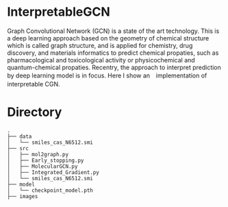 # InterpretableGCN
Graph Convolutional Network (GCN) is a state of the art technology. This is a deep learning approach based on the geometry of chemical structure which is called graph structure, and is applied for chemistry, drug discovery, and materials informatics to predict chemical propaties, such as pharmacological and toxicological activity or physicochemical and quantum-chemical propaties. Recentry, the approach to interpret prediction by deep learning model is in focus. Here I show an　implementation of interpretable CGN.　　
  

# Directory
```
.
├── data
│   └── smiles_cas_N6512.smi
├── src
│   ├── mol2graph.py
│   ├── Early_stopping.py
│   ├── MolecularGCN.py
│   ├── Integrated_Gradient.py
│   └── smiles_cas_N6512.smi
├── model
│   └── checkpoint_model.pth
├── images
```
